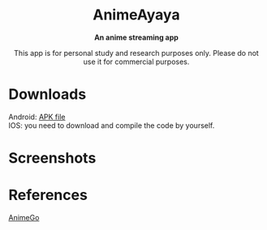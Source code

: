 <div align="center">
<h1>AnimeAyaya</h1>

**An anime streaming app**

This app is for personal study and research purposes only.
Please do not use it for commercial purposes.

</div>

# Downloads
Android: [APK file](https://github.com/whysobusy/AnimeAyaya/releases/tag/v1.0) \
IOS: you need to download and compile the code by yourself.

# Screenshots

# References
[AnimeGo](https://github.com/HQAnime/AnimeGo-Re)

